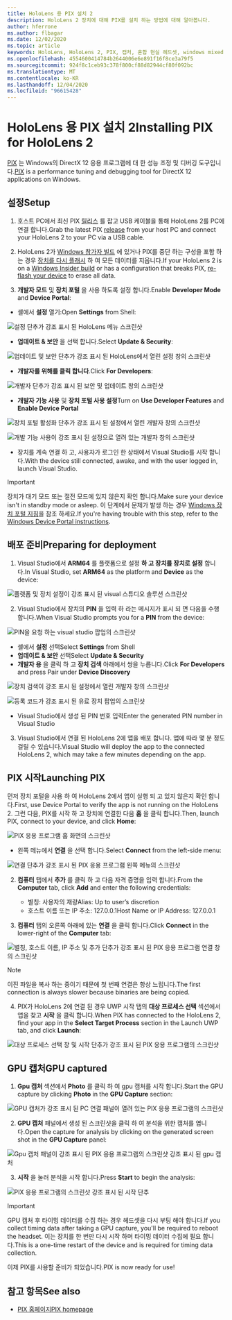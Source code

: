 ```yaml
---
title: HoloLens 용 PIX 설치 2
description: HoloLens 2 장치에 대해 PIX를 설치 하는 방법에 대해 알아봅니다.
author: hferrone
ms.author: flbagar
ms.date: 12/02/2020
ms.topic: article
keywords: HoloLens, HoloLens 2, PIX, 캡처, 혼합 현실 헤드셋, windows mixed reality 헤드셋, 가상 현실 헤드셋
ms.openlocfilehash: 4554600414784b2644006e6e891f16f8ce3a79f5
ms.sourcegitcommit: 924f8c1ceb93c378f800cf88d82944cf80f092bc
ms.translationtype: MT
ms.contentlocale: ko-KR
ms.lasthandoff: 12/04/2020
ms.locfileid: "96615428"
---
```

# <a name="installing-pix-for-hololens-2"></a><span data-ttu-id="3a9cc-104">HoloLens 용 PIX 설치 2</span><span class="sxs-lookup"><span data-stu-id="3a9cc-104">Installing PIX for HoloLens 2</span></span>

<span data-ttu-id="3a9cc-105">[PIX](https://devblogs.microsoft.com/pix) 는 Windows의 DirectX 12 응용 프로그램에 대 한 성능 조정 및 디버깅 도구입니다.</span><span class="sxs-lookup"><span data-stu-id="3a9cc-105">[PIX](https://devblogs.microsoft.com/pix) is a performance tuning and debugging tool for DirectX 12 applications on Windows.</span></span> 

## <a name="setup"></a><span data-ttu-id="3a9cc-106">설정</span><span class="sxs-lookup"><span data-stu-id="3a9cc-106">Setup</span></span>

1. <span data-ttu-id="3a9cc-107">호스트 PC에서 최신 PIX [릴리스]( https://devblogs.microsoft.com/pix/download) 를 잡고 USB 케이블을 통해 HoloLens 2를 PC에 연결 합니다.</span><span class="sxs-lookup"><span data-stu-id="3a9cc-107">Grab the latest PIX [release]( https://devblogs.microsoft.com/pix/download) from your host PC and connect your HoloLens 2 to your PC via a USB cable.</span></span>

2. <span data-ttu-id="3a9cc-108">HoloLens 2가 [Windows 참가자 빌드](https://insider.windows.com) 에 있거나 PIX를 중단 하는 구성을 포함 하는 경우  [장치를 다시 플래시](https://docs.microsoft.com/hololens/hololens-recovery) 하 여 모든 데이터를 지웁니다.</span><span class="sxs-lookup"><span data-stu-id="3a9cc-108">If your HoloLens 2 is on a [Windows Insider build](https://insider.windows.com) or has a configuration that breaks PIX,  [re-flash your device](https://docs.microsoft.com/hololens/hololens-recovery) to erase all data.</span></span>

3. <span data-ttu-id="3a9cc-109">**개발자 모드** 및 **장치 포털** 을 사용 하도록 설정 합니다.</span><span class="sxs-lookup"><span data-stu-id="3a9cc-109">Enable **Developer Mode** and **Device Portal**:</span></span>

* <span data-ttu-id="3a9cc-110">셸에서 **설정** 열기:</span><span class="sxs-lookup"><span data-stu-id="3a9cc-110">Open **Settings** from Shell:</span></span>

![설정 단추가 강조 표시 된 HoloLens 메뉴 스크린샷](images/pix-img-01.jpg)

* <span data-ttu-id="3a9cc-112">**업데이트 & 보안** 을 선택 합니다.</span><span class="sxs-lookup"><span data-stu-id="3a9cc-112">Select **Update & Security**:</span></span>

![업데이트 및 보안 단추가 강조 표시 된 HoloLens에서 열린 설정 창의 스크린샷](images/pix-img-02.jpg)

* <span data-ttu-id="3a9cc-114">**개발자를 위해를 클릭 합니다**.</span><span class="sxs-lookup"><span data-stu-id="3a9cc-114">Click **For Developers**:</span></span>

![개발자 단추가 강조 표시 된 보안 및 업데이트 창의 스크린샷](images/pix-img-03.jpg)

* <span data-ttu-id="3a9cc-116">**개발자 기능 사용** 및 **장치 포털 사용 설정**</span><span class="sxs-lookup"><span data-stu-id="3a9cc-116">Turn on **Use Developer Features** and **Enable Device Portal**</span></span>

![장치 포털 활성화 단추가 강조 표시 된 설정에서 열린 개발자 창의 스크린샷](images/pix-img-04.jpg)

![개발 기능 사용이 강조 표시 된 설정으로 열려 있는 개발자 창의 스크린샷](images/pix-img-05.jpg)

* <span data-ttu-id="3a9cc-119">장치를 계속 연결 하 고, 사용자가 로그인 한 상태에서 Visual Studio를 시작 합니다.</span><span class="sxs-lookup"><span data-stu-id="3a9cc-119">With the device still connected, awake, and with the user logged in, launch Visual Studio.</span></span>

> [!IMPORTANT]
> <span data-ttu-id="3a9cc-120">장치가 대기 모드 또는 절전 모드에 있지 않은지 확인 합니다.</span><span class="sxs-lookup"><span data-stu-id="3a9cc-120">Make sure your device isn't in standby mode or asleep.</span></span> <span data-ttu-id="3a9cc-121">이 단계에서 문제가 발생 하는 경우 [Windows 장치 포털 지침](https://docs.microsoft.com/windows/mixed-reality/develop/platform-capabilities-and-apis/using-the-windows-device-portal)을 참조 하세요.</span><span class="sxs-lookup"><span data-stu-id="3a9cc-121">If you're having trouble with this step, refer to the [Windows Device Portal instructions](https://docs.microsoft.com/windows/mixed-reality/develop/platform-capabilities-and-apis/using-the-windows-device-portal).</span></span>

## <a name="preparing-for-deployment"></a><span data-ttu-id="3a9cc-122">배포 준비</span><span class="sxs-lookup"><span data-stu-id="3a9cc-122">Preparing for deployment</span></span>

1. <span data-ttu-id="3a9cc-123">Visual Studio에서 **ARM64** 를 플랫폼으로 설정 **하 고 장치를 장치로 설정** 합니다.</span><span class="sxs-lookup"><span data-stu-id="3a9cc-123">In Visual Studio, set **ARM64** as the platform and **Device** as the device:</span></span>

![플랫폼 및 장치 설정이 강조 표시 된 visual 스튜디오 솔루션 스크린샷](images/pix-img-06.png)

2. <span data-ttu-id="3a9cc-125">Visual Studio에서 장치의 **PIN** 을 입력 하 라는 메시지가 표시 되 면 다음을 수행 합니다.</span><span class="sxs-lookup"><span data-stu-id="3a9cc-125">When Visual Studio prompts you for a **PIN** from the device:</span></span>

![PIN을 요청 하는 visual studio 팝업의 스크린샷](images/pix-img-07.png)

* <span data-ttu-id="3a9cc-127">셸에서 **설정** 선택</span><span class="sxs-lookup"><span data-stu-id="3a9cc-127">Select **Settings** from Shell</span></span>
* <span data-ttu-id="3a9cc-128">**업데이트 & 보안** 선택</span><span class="sxs-lookup"><span data-stu-id="3a9cc-128">Select **Update & Security**</span></span>
* <span data-ttu-id="3a9cc-129">**개발자 용** 을 클릭 하 고 **장치 검색** 아래에서 쌍을 누릅니다.</span><span class="sxs-lookup"><span data-stu-id="3a9cc-129">Click **For Developers** and press Pair under **Device Discovery**</span></span> 

![장치 검색이 강조 표시 된 설정에서 열린 개발자 창의 스크린샷](images/pix-img-08.jpg)

![등록 코드가 강조 표시 된 유료 장치 팝업의 스크린샷](images/pix-img-09.jpg)

* <span data-ttu-id="3a9cc-132">Visual Studio에서 생성 된 PIN 번호 입력</span><span class="sxs-lookup"><span data-stu-id="3a9cc-132">Enter the generated PIN number in Visual Studio</span></span>

3. <span data-ttu-id="3a9cc-133">Visual Studio에서 연결 된 HoloLens 2에 앱을 배포 합니다. 앱에 따라 몇 분 정도 걸릴 수 있습니다.</span><span class="sxs-lookup"><span data-stu-id="3a9cc-133">Visual Studio will deploy the app to the connected HoloLens 2, which may take a few minutes depending on the app.</span></span>

## <a name="launching-pix"></a><span data-ttu-id="3a9cc-134">PIX 시작</span><span class="sxs-lookup"><span data-stu-id="3a9cc-134">Launching PIX</span></span>

<span data-ttu-id="3a9cc-135">먼저 장치 포털을 사용 하 여 HoloLens 2에서 앱이 실행 되 고 있지 않은지 확인 합니다.</span><span class="sxs-lookup"><span data-stu-id="3a9cc-135">First, use Device Portal to verify the app is not running on the HoloLens 2.</span></span> <span data-ttu-id="3a9cc-136">그런 다음, PIX를 시작 하 고 장치에 연결한 다음 **홈** 을 클릭 합니다.</span><span class="sxs-lookup"><span data-stu-id="3a9cc-136">Then, launch PIX, connect to your device, and click **Home**:</span></span>

![PIX 응용 프로그램 홈 화면의 스크린샷](images/pix-img-10.png)

* <span data-ttu-id="3a9cc-138">왼쪽 메뉴에서 **연결** 을 선택 합니다.</span><span class="sxs-lookup"><span data-stu-id="3a9cc-138">Select **Connect** from the left-side menu:</span></span>

![연결 단추가 강조 표시 된 PIX 응용 프로그램 왼쪽 메뉴의 스크린샷](images/pix-img-11.png)

2. <span data-ttu-id="3a9cc-140">**컴퓨터** 탭에서 **추가** 를 클릭 하 고 다음 자격 증명을 입력 합니다.</span><span class="sxs-lookup"><span data-stu-id="3a9cc-140">From the **Computer** tab, click **Add** and enter the following credentials:</span></span>
    * <span data-ttu-id="3a9cc-141">별칭: 사용자의 재량</span><span class="sxs-lookup"><span data-stu-id="3a9cc-141">Alias: Up to user’s discretion</span></span>
    * <span data-ttu-id="3a9cc-142">호스트 이름 또는 IP 주소: 127.0.0.1</span><span class="sxs-lookup"><span data-stu-id="3a9cc-142">Host Name or IP Address: 127.0.0.1</span></span>

3. <span data-ttu-id="3a9cc-143">**컴퓨터** 탭의 오른쪽 아래에 있는 **연결** 을 클릭 합니다.</span><span class="sxs-lookup"><span data-stu-id="3a9cc-143">Click **Connect** in the lower-right of the **Computer** tab:</span></span>

![별칭, 호스트 이름, IP 주소 및 추가 단추가 강조 표시 된 PIX 응용 프로그램 연결 창의 스크린샷](images/pix-img-12.png)

> [!NOTE]
> <span data-ttu-id="3a9cc-145">이진 파일을 복사 하는 중이기 때문에 첫 번째 연결은 항상 느립니다.</span><span class="sxs-lookup"><span data-stu-id="3a9cc-145">The first connection is always slower because binaries are being copied.</span></span>

4. <span data-ttu-id="3a9cc-146">PIX가 HoloLens 2에 연결 된 경우 UWP 시작 탭의 **대상 프로세스 선택** 섹션에서 앱을 찾고 **시작** 을 클릭 합니다.</span><span class="sxs-lookup"><span data-stu-id="3a9cc-146">When PIX has connected to the HoloLens 2, find your app in the **Select Target Process** section in the Launch UWP tab, and click **Launch**:</span></span>

![대상 프로세스 선택 창 및 시작 단추가 강조 표시 된 PIX 응용 프로그램의 스크린샷](images/pix-img-13.png)

## <a name="gpu-captured"></a><span data-ttu-id="3a9cc-148">GPU 캡처</span><span class="sxs-lookup"><span data-stu-id="3a9cc-148">GPU captured</span></span>

1. <span data-ttu-id="3a9cc-149">**Gpu 캡처** 섹션에서 **Photo** 를 클릭 하 여 gpu 캡처를 시작 합니다.</span><span class="sxs-lookup"><span data-stu-id="3a9cc-149">Start the GPU capture by clicking **Photo** in the **GPU Capture** section:</span></span>

![GPU 캡처가 강조 표시 된 PC 연결 패널이 열려 있는 PIX 응용 프로그램의 스크린샷](images/pix-img-14.png)

2. <span data-ttu-id="3a9cc-151">**GPU 캡처** 패널에서 생성 된 스크린샷을 클릭 하 여 분석을 위한 캡처를 엽니다.</span><span class="sxs-lookup"><span data-stu-id="3a9cc-151">Open the capture for analysis by clicking on the generated screen shot in the **GPU Capture** panel:</span></span>

![Gpu 캡처 패널이 강조 표시 된 PIX 응용 프로그램의 스크린샷 강조 표시 된 gpu 캡처](images/pix-img-15.png)

3. <span data-ttu-id="3a9cc-153">**시작** 을 눌러 분석을 시작 합니다.</span><span class="sxs-lookup"><span data-stu-id="3a9cc-153">Press **Start** to begin the analysis:</span></span>

![PIX 응용 프로그램의 스크린샷 강조 표시 된 시작 단추](images/pix-img-16.png)

> [!IMPORTANT]
> <span data-ttu-id="3a9cc-155">GPU 캡처 후 타이밍 데이터를 수집 하는 경우 헤드셋을 다시 부팅 해야 합니다.</span><span class="sxs-lookup"><span data-stu-id="3a9cc-155">If you collect timing data after taking a GPU capture, you'll be required to reboot the headset.</span></span> <span data-ttu-id="3a9cc-156">이는 장치를 한 번만 다시 시작 하며 타이밍 데이터 수집에 필요 합니다.</span><span class="sxs-lookup"><span data-stu-id="3a9cc-156">This is a one-time restart of the device and is required for timing data collection.</span></span>

<span data-ttu-id="3a9cc-157">이제 PIX를 사용할 준비가 되었습니다.</span><span class="sxs-lookup"><span data-stu-id="3a9cc-157">PIX is now ready for use!</span></span>

## <a name="see-also"></a><span data-ttu-id="3a9cc-158">참고 항목</span><span class="sxs-lookup"><span data-stu-id="3a9cc-158">See also</span></span>
* [<span data-ttu-id="3a9cc-159">PIX 홈페이지</span><span class="sxs-lookup"><span data-stu-id="3a9cc-159">PIX homepage</span></span>](https://devblogs.microsoft.com/pix)